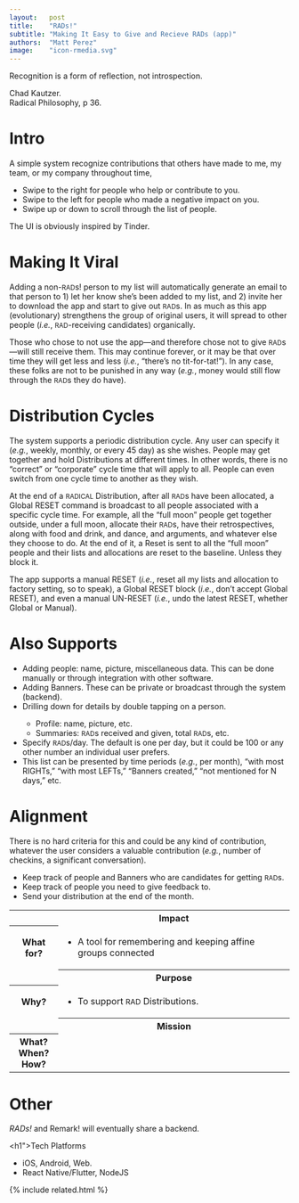 ```yaml
---
layout:   post
title:    "RADs!"
subtitle: "Making It Easy to Give and Recieve RADs (app)"
authors:  "Matt Perez"
image:    "icon-rmedia.svg"
---
```


<div style="display: none; ">
 <p>A simple system recognize contributions that others have made to me, my team, or my company throughout time,</p>
</div>

<div class="_citation">
 <p>Recognition is a form of reflection, not introspection.</p>
 <p id="_signature">Chad Kautzer.<br>Radical Philosophy, p 36.</p>
</div>

<h1>Intro</h1>
 <p>A simple system recognize contributions that others have made to me, my team, or my company throughout time,</p>
 <ul>
  <li>Swipe to the right for people who help or contribute to you.</li>
  <li>Swipe to the left for people who made a negative impact on you.</li>
  <li>Swipe up or down to scroll through the list of people.</li>
 </ul>
 <p>The UI is obviously inspired by Tinder.</p>
 
<h1>Making It Viral</h1>
 <p>Adding a non-<span style="font-size:smaller; ">RAD</span>s! person to my list will automatically generate an email to that person to 1) let her know she’s been added to my list, and 2) invite her to download the app and start to give out <span style="font-size:smaller; ">RAD</span>s. In as much as this app (evolutionary) strengthens the group of original users, it will spread to other people (<em>i.e.</em>, <span style="font-size:smaller; ">RAD</span>-receiving candidates) organically.</p>
 <p>Those who chose to not use the app—and therefore chose not to give <span style="font-size:smaller; ">RAD</span>s—will still receive them. This may continue forever, or it may be that over time they will get less and less (<em>i.e.</em>, “there’s no tit-for-tat!”). In any case, these folks are not to be punished in any way (<em>e.g.</em>, money would still flow through the <span style="font-size:smaller; ">RAD</span>s they do have).</p>
 
<h1>Distribution Cycles</h1>
 <p>The system supports a periodic distribution cycle. Any user can specify it (<em>e.g.</em>, weekly, monthly, or every 45 day) as she wishes. People may get together and hold Distributions at different times. In other words, there is no “correct” or “corporate” cycle time that will apply to all. People can even switch from one cycle time to another as they wish.</p>
 <p>At the end of a <span style="font-size:smaller; ">RADICAL</span> Distribution, after all <span style="font-size:smaller; ">RAD</span>s have been allocated, a Global RESET command is broadcast to all people associated with a specific cycle time. For example, all the “full moon” people get together outside, under a full moon, allocate their <span style="font-size:smaller; ">RAD</span>s, have their retrospectives, along with food and drink, and dance, and arguments, and whatever else they choose to do. At the end of it, a Reset is sent to all the “full moon” people and their lists and allocations are reset to the baseline. Unless they block it.</p>
 <p>The app supports a manual RESET (<em>i.e.</em>, reset all my lists and allocation to factory setting, so to speak), a Global RESET block (<em>i.e.</em>, don’t accept Global RESET), and even a manual UN-RESET (<em>i.e.</em>, undo the latest RESET, whether Global or Manual).</p>

<h1>Also Supports</h1>
 <ul>
  <li>Adding people: name, picture, miscellaneous data. This can be done manually or through integration with other software.</li>
  <li>Adding Banners. These can be private or broadcast through the system (backend).</li>
  <li>Drilling down for details by double tapping on a person.</li>
  <ul>
   <li>Profile: name, picture, etc.</li>
   <li>Summaries: <span style="font-size:smaller; ">RAD</span>s received and given, total <span style="font-size:smaller; ">RAD</span>s, etc.</li>
  </ul>
  <li>Specify <span style="font-size:smaller; ">RAD</span>s/day. The default is one per day, but it could be 100 or any other number an individual user prefers.</li>
  <li>This list can be presented by time periods (<em>e.g.</em>, per month), “with most RIGHTs,” “with most LEFTs,” “Banners created,” “not mentioned for N days,” etc.</li>
 </ul>

<h1>Alignment</h1>
 <div class="_center">
  <table class="_explicitalignment">
   <tr class="_background">
    <td></td>
    <th>Impact</th>
   </tr>
   <tr>
    <th>What for?</th>
   <td>
    <ul>
     <li>A tool for remembering and keeping affine groups connected</li>
    </ul>
   </td>
   </tr>
   <tr class="_background">
    <td></td>
    <th>Purpose</th>
   </tr>
   <tr>
    <th>Why?</th>
   <td>
    <ul>
     <li>To support <span style="font-size:smaller; ">RAD</span> Distributions.</li>
    </ul>
   </td>
   </tr>
   <tr class="_background">
    <td></td>
    <th>Mission</th>
   </tr>
   <tr>
    <th>
     What?<br>
     When?<br>
     How?
    </th>
    <p>There is no hard criteria for this and could be any kind of contribution, whatever the user considers a valuable contribution (<em>e.g.</em>, number of checkins, a significant conversation).</p>
    <ul>
     <li>Keep track of people and Banners who are candidates for getting <span style="font-size:smaller; ">RAD</span>s.</li>
     <li>Keep track of people you need to give feedback to.</li>
     <li>Send your distribution at the end of the month.</li>
    </ul>
   </td>
   </tr>
  </table>
 </div>

<!--
 <table>
 <tbody style="font-size:smaller; vertical-align:top; ">
  <tr>
   <td colspan="2" style="font-weight:bold; font-size:larger; text-align:center; ">Impact</td>
  </tr>
  <tr>
   <td style="text-align:right; width:10em; padding-right:1em; border-right:1px solid black; ">What for?</td>
   <td>
    <ul>
     <li>A tool for remembering and keeping affine groups connected</li>
    </ul>
   </td>
  </tr>
  <tr>
   <td colspan="2" style="font-weight:bold; font-size:larger; text-align:center; ">Purpose</td>
  </tr>
  <tr>
   <td style="text-align:right; width:10em; padding-right:1em; border-right:1px solid black; ">Why?</td>
   <td>
    <ul>
     <li>To support <span style="font-size:smaller; ">RAD</span> Distributions.</li>
    </ul>
   </td>
  </tr>
  <tr>
   <td colspan="2" style="font-weight:bold; font-size:larger; text-align:center; ">Mission</td>
  </tr>
  <tr>
   <td style="text-align:right; width:10em; padding-right:1em; border-right:1px solid black; ">What?</td>
   <td>
    <p>There is no hard criteria for this and could be any kind of contribution, whatever the user considers a valuable contribution (<em>e.g.</em>, number of checkins, a significant conversation).</p>
    <ul>
     <li>Keep track of people and Banners who are candidates for getting <span style="font-size:smaller; ">RAD</span>s.</li>
     <li>Keep track of people you need to give feedback to.</li>
     <li>Send your distribution at the end of the month.</li>
    </ul>
   </td>
  </tr>
  <tr>
   <td style="text-align:right; width:10em; padding-right:1em; border-right:1px solid black; ">When?</td>
   <td>
    <ul>
     <li>TBD</li>
    </ul>
   </td>
  </tr>
  <tr>
   <td style="text-align:right; width:10em; padding-right:1em; border-right:1px solid black; ">How?</td>
   <td>
    <ul>
     <li>Xipe Technologies in Hermosillo, Mexico</li>
    </ul>
   </td>
  </tr>
 </tbody>
 <table>
 -->

<h1>Other</h1>
 <p><em>RADs!</em> and Remark! will eventually share a backend.</p>

<h1">Tech Platforms</h1>
 <ul>
  <li>iOS, Android, Web.</li>
  <li>React Native/Flutter, NodeJS</li>
 </ul>

{% include related.html %}
